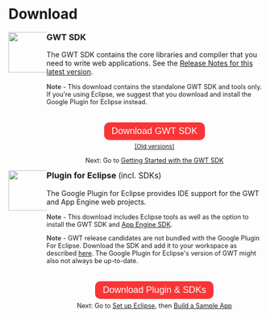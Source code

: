 <style type="text/css">
.download-button {
 -webkit-border-radius: 10px;
   -moz-border-radius: 10px;
   border-radius: 10px;
   background: #f93535;
   color: #fff !important;
   text-decoration: none;
   text-align: center;
   padding: 7px 15px 8px 15px;
   font-size: 1.3em !important;
   white-space: nowrap;
   font-family: "soleil", sans-serif;
}

.download-button:hover {
  background-color: #9c1421;
  
}
.download-icon {
  max-width: 15% !important;
  width: 80px;
  height: auto;
  float: left;
}
.download-block {
  overflow: hidden;
}
.moreinfo {
  margin-top: 40px;
}
.moreinfo, .moreinfo p {
  text-align: center !important;
}

</style>

Download
===

<img class='download-icon' src="images/sdk-sm.png" />
<div class='download-block'>
  <h3 style="margin-top: 0em;">GWT SDK</h3>
  <p>
    The GWT SDK contains the core libraries and compiler that you need to write web applications. See the <a href="release-notes.html#Release_Notes_Current">Release Notes for
      this latest version</a>.
  </p>
  <p style="font-size: 90%;">
    <b style="color: #444;">Note</b> - This download contains the standalone GWT SDK and tools only. If you're using Eclipse, we suggest that you download and install the Google
    Plugin for Eclipse instead.
  </p>
  <div class='moreinfo'>
    <a class='download-button' href="http://goo.gl/V7cdJv">Download GWT SDK</a> <br />
    <p style='font-size: 85%;'>
      <a href="versions.html">[Old versions]</a>
    </p>
    <p style='font-size: 90%;'>
      Next: Go to <a href="gettingstarted.html">Getting Started with the GWT SDK</a>
    </p>
  </div>
</div>

<img class='download-icon' src="https://developer.google.com/eclipse/images/google-plugin.png" />
<div class='download-block'>
  <h3 style="margin-top: 0em;">
    Plugin for Eclipse <span style="font-weight: normal; font-size: 95%;"> (incl. SDKs)</span>
  </h3>
  <p>The Google Plugin for Eclipse provides IDE support for the GWT and App Engine web projects.</p>
  <p style="font-size: 90%;">
    <b style="color: #444;">Note</b> - This download includes Eclipse tools as well as the option to install the GWT SDK and <a
      href="https://developer.google.com/appengine/docs/whatisgoogleappengine">App Engine SDK</a>.
  </p>
  <p style="margin-top: 0.5em; font-size: 90%">
    <b style="color: #444;">Note</b> - GWT release candidates are not bundled with the Google Plugin For Eclipse. Download the SDK and add it to your workspace as described <a
      href="https://developers.google.com/eclipse/docs/using_sdks">here</a>. The Google Plugin for Eclipse's version of GWT might also not always be up-to-date.
  </p>
  <div class='moreinfo'>
    <a class='download-button' href="https://developer.google.com/eclipse/docs/download">Download Plugin &amp; SDKs</a>
    <p style='font-size: 90%;'>
      Next: Go to <a href="usingeclipse.html">Set up Eclipse</a>, then <a href="doc/latest/tutorial/gettingstarted.html">Build a Sample App</a>
    </p>
  </div>
</div>
